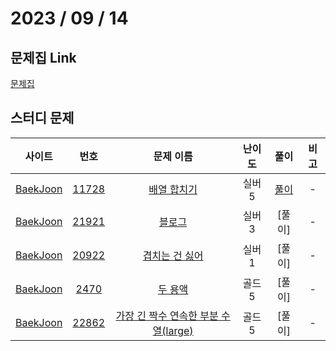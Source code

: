 # 2023 / 09 / 14

## 문제집 Link

[문제집](https://github.com/tony9402/baekjoon/tree/main/two_pointer)

## 스터디 문제

|                사이트                |                      번호                      |                      문제 이름                       | 난이도 |  풀이  | 비고 |
| :----------------------------------: | :--------------------------------------------: | :--------------------------------------------------: | :----: | :----: | :--: |
| [BaekJoon](https://www.acmicpc.net/) | [11728](https://www.acmicpc.net/problem/11728) | [배열 합치기](https://www.acmicpc.net/problem/11728) | 실버5  | [풀이](../../../../BaekJoon/Solutions/11728_배열_합치기) |  -   |
| [BaekJoon](https://www.acmicpc.net/) |  [21921](https://www.acmicpc.net/problem/21921)  |     [블로그](https://www.acmicpc.net/problem/21921)     | 실버3  | [풀이] |  -   |
| [BaekJoon](https://www.acmicpc.net/) | [20922](https://www.acmicpc.net/problem/20922) | [겹치는 건 싫어](https://www.acmicpc.net/problem/20922) | 실버1  | [풀이] |  -   |
| [BaekJoon](https://www.acmicpc.net/) |  [2470](https://www.acmicpc.net/problem/2470)  |     [두 용액](https://www.acmicpc.net/problem/2470)      | 골드5  | [풀이] |  -   |
| [BaekJoon](https://www.acmicpc.net/) |  [22862](https://www.acmicpc.net/problem/22862)  |    [가장 긴 짝수 연속한 부분 수열(large)](https://www.acmicpc.net/problem/22862)    | 골드5  | [풀이] |  -   |
